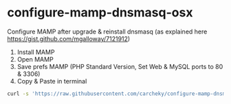 # configure-mamp-dnsmasq-osx
Configure MAMP after upgrade &amp; reinstall dnsmasq
(as explained here https://gist.github.com/mgalloway/7121912)

1. Install MAMP
2. Open MAMP
3. Save prefs MAMP (PHP Standard Version, Set Web & MySQL ports to 80 & 3306)
4. Copy & Paste in terminal
```bash
curl -s 'https://raw.githubusercontent.com/carcheky/configure-mamp-dnsmasq-osx/master/run.sh' | sh
```

